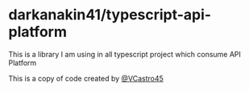 darkanakin41/typescript-api-platform
===

This is a library I am using in all typescript project which consume API Platform

This is a copy of code created by [@VCastro45](https://github.com/vcastro45/)

